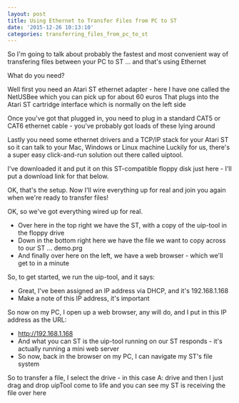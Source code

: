 ```yaml
---
layout: post
title: Using Ethernet to Transfer Files from PC to ST
date: '2015-12-26 10:13:10'
categories: transferring_files_from_pc_to_st
---
```


 
 
 
 
So I'm going to talk about probably the fastest and most convenient way of transfering files between your PC to ST ... and that's using Ethernet
 
What do you need?
 
Well first you need an Atari ST ethernet adapter - here I have one called the NetUSBee which you can pick up for about 60 euros
That plugs into the Atari ST cartridge interface which is normally on the left side
 
Once you've got that plugged in, you need to plug in a standard CAT5 or CAT6 ethernet cable - you've probably got loads of these lying around
 
Lastly you need some ethernet drivers and a TCP/IP stack for your Atari ST so it can talk to your Mac, Windows or Linux machine
Luckily for us, there's a super easy click-and-run solution out there called uiptool.
 
I've downloaded it and put it on this ST-compatible floppy disk just here - I'll put a download link for that below.
 
OK, that's the setup. Now I'll wire everything up for real and join you again when we're ready to transfer files!
 
 
 
 
OK, so we've got everything wired up for real.
* Over here in the top right we have the ST, with a copy of the uip-tool in the floppy drive
* Down in the bottom right here we have the file we want to copy across to our ST ... demo.prg
* And finally over here on the left, we have a web browser - which we'll get to in a minute
 
So, to get started, we run the uip-tool, and it says:
* Great, I've been assigned an IP address via DHCP, and it's 192.168.1.168
* Make a note of this IP address, it's important
 
So now on my PC, I open up a web browser, any will do, and I put in this IP address as the URL:
* http://192.168.1.168 <Enter>
* And what you can ST is the uip-tool running on our ST responds - it's actually running a mini web server
* So now, back in the browser on my PC, I can navigate my ST's file system
 
So to transfer a file, I select the drive - in this case A: drive and then I just drag and drop
uipTool come to life and you can see my ST is receiving the file over here
 
 